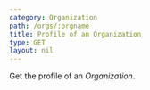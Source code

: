 ```yaml
---
category: Organization
path: /orgs/:orgname
title: Profile of an Organization
type: GET
layout: nil
---
```


Get the profile of an *Organization*.